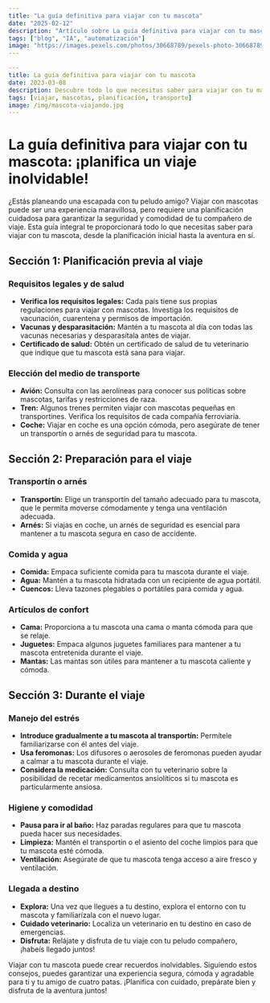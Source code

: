 ```yaml
---
title: "La guía definitiva para viajar con tu mascota"
date: "2025-02-12"
description: "Artículo sobre La guía definitiva para viajar con tu mascota"
tags: ["blog", "IA", "automatización"]
image: "https://images.pexels.com/photos/30668789/pexels-photo-30668789.jpeg?auto=compress&cs=tinysrgb&h=350"
---
```


```yaml
---
title: La guía definitiva para viajar con tu mascota
date: 2023-03-08
description: Descubre todo lo que necesitas saber para viajar con tu mascota, desde la planificación hasta la llegada a tu destino.
tags: [viajar, mascotas, planificación, transporte]
image: /img/mascota-viajando.jpg
---
```

# La guía definitiva para viajar con tu mascota: ¡planifica un viaje inolvidable!

¿Estás planeando una escapada con tu peludo amigo? Viajar con mascotas puede ser una experiencia maravillosa, pero requiere una planificación cuidadosa para garantizar la seguridad y comodidad de tu compañero de viaje. Esta guía integral te proporcionará todo lo que necesitas saber para viajar con tu mascota, desde la planificación inicial hasta la aventura en sí.

## Sección 1: Planificación previa al viaje

### Requisitos legales y de salud

* **Verifica los requisitos legales:** Cada país tiene sus propias regulaciones para viajar con mascotas. Investiga los requisitos de vacunación, cuarentena y permisos de importación.
* **Vacunas y desparasitación:** Mantén a tu mascota al día con todas las vacunas necesarias y desparasítala antes de viajar.
* **Certificado de salud:** Obtén un certificado de salud de tu veterinario que indique que tu mascota está sana para viajar.

### Elección del medio de transporte

* **Avión:** Consulta con las aerolíneas para conocer sus políticas sobre mascotas, tarifas y restricciones de raza.
* **Tren:** Algunos trenes permiten viajar con mascotas pequeñas en transportines. Verifica los requisitos de cada compañía ferroviaria.
* **Coche:** Viajar en coche es una opción cómoda, pero asegúrate de tener un transportín o arnés de seguridad para tu mascota.

## Sección 2: Preparación para el viaje

### Transportín o arnés

* **Transportín:** Elige un transportín del tamaño adecuado para tu mascota, que le permita moverse cómodamente y tenga una ventilación adecuada.
* **Arnés:** Si viajas en coche, un arnés de seguridad es esencial para mantener a tu mascota segura en caso de accidente.

### Comida y agua

* **Comida:** Empaca suficiente comida para tu mascota durante el viaje.
* **Agua:** Mantén a tu mascota hidratada con un recipiente de agua portátil.
* **Cuencos:** Lleva tazones plegables o portátiles para comida y agua.

### Artículos de confort

* **Cama:** Proporciona a tu mascota una cama o manta cómoda para que se relaje.
* **Juguetes:** Empaca algunos juguetes familiares para mantener a tu mascota entretenida durante el viaje.
* **Mantas:** Las mantas son útiles para mantener a tu mascota caliente y cómoda.

## Sección 3: Durante el viaje

### Manejo del estrés

* **Introduce gradualmente a tu mascota al transportín:** Permítele familiarizarse con él antes del viaje.
* **Usa feromonas:** Los difusores o aerosoles de feromonas pueden ayudar a calmar a tu mascota durante el viaje.
* **Considera la medicación:** Consulta con tu veterinario sobre la posibilidad de recetar medicamentos ansiolíticos si tu mascota es particularmente ansiosa.

### Higiene y comodidad

* **Pausa para ir al baño:** Haz paradas regulares para que tu mascota pueda hacer sus necesidades.
* **Limpieza:** Mantén el transportín o el asiento del coche limpios para que tu mascota esté cómoda.
* **Ventilación:** Asegúrate de que tu mascota tenga acceso a aire fresco y ventilación.

### Llegada a destino

* **Explora:** Una vez que llegues a tu destino, explora el entorno con tu mascota y familiarízala con el nuevo lugar.
* **Cuidado veterinario:** Localiza un veterinario en tu destino en caso de emergencias.
* **Disfruta:** Relájate y disfruta de tu viaje con tu peludo compañero, ¡habeís llegado juntos!

Viajar con tu mascota puede crear recuerdos inolvidables. Siguiendo estos consejos, puedes garantizar una experiencia segura, cómoda y agradable para ti y tu amigo de cuatro patas. ¡Planifica con cuidado, prepárate bien y disfruta de la aventura juntos!